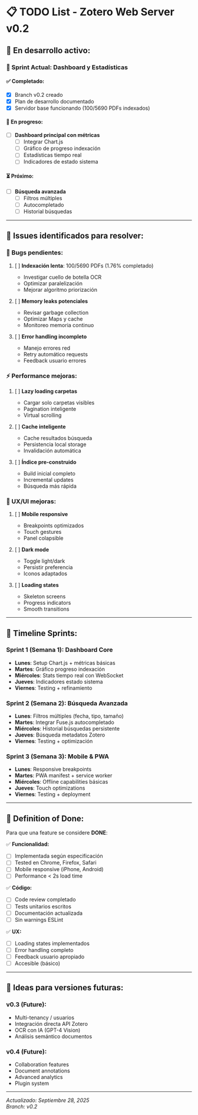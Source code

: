 # 📋 TODO List - Zotero Web Server v0.2

## 🚀 En desarrollo activo:

### **🎯 Sprint Actual: Dashboard y Estadísticas**

#### ✅ Completado:
- [x] Branch v0.2 creado
- [x] Plan de desarrollo documentado
- [x] Servidor base funcionando (100/5690 PDFs indexados)

#### 🔄 En progreso:
- [ ] **Dashboard principal con métricas**
  - [ ] Integrar Chart.js
  - [ ] Gráfico de progreso indexación
  - [ ] Estadísticas tiempo real
  - [ ] Indicadores de estado sistema

#### ⏳ Próximo:
- [ ] **Búsqueda avanzada**
  - [ ] Filtros múltiples
  - [ ] Autocompletado
  - [ ] Historial búsquedas

---

## 🔧 Issues identificados para resolver:

### **🐛 Bugs pendientes:**
1. [ ] **Indexación lenta**: 100/5690 PDFs (1.76% completado)
   - Investigar cuello de botella OCR
   - Optimizar paralelización
   - Mejorar algoritmo priorización

2. [ ] **Memory leaks potenciales**
   - Revisar garbage collection 
   - Optimizar Maps y cache
   - Monitoreo memoria continuo

3. [ ] **Error handling incompleto**
   - Manejo errores red
   - Retry automático requests
   - Feedback usuario errores

### **⚡ Performance mejoras:**
1. [ ] **Lazy loading carpetas**
   - Cargar solo carpetas visibles
   - Pagination inteligente
   - Virtual scrolling

2. [ ] **Cache inteligente**
   - Cache resultados búsqueda
   - Persistencia local storage
   - Invalidación automática

3. [ ] **Índice pre-construido**
   - Build inicial completo
   - Incremental updates
   - Búsqueda más rápida

### **🎨 UX/UI mejoras:**
1. [ ] **Mobile responsive**
   - Breakpoints optimizados
   - Touch gestures
   - Panel colapsible

2. [ ] **Dark mode**
   - Toggle light/dark
   - Persistir preferencia
   - Iconos adaptados

3. [ ] **Loading states**
   - Skeleton screens
   - Progress indicators
   - Smooth transitions

---

## 📅 Timeline Sprints:

### **Sprint 1 (Semana 1): Dashboard Core**
- **Lunes**: Setup Chart.js + métricas básicas
- **Martes**: Gráfico progreso indexación  
- **Miércoles**: Stats tiempo real con WebSocket
- **Jueves**: Indicadores estado sistema
- **Viernes**: Testing + refinamiento

### **Sprint 2 (Semana 2): Búsqueda Avanzada**
- **Lunes**: Filtros múltiples (fecha, tipo, tamaño)
- **Martes**: Integrar Fuse.js autocompletado
- **Miércoles**: Historial búsquedas persistente  
- **Jueves**: Búsqueda metadatos Zotero
- **Viernes**: Testing + optimización

### **Sprint 3 (Semana 3): Mobile & PWA**
- **Lunes**: Responsive breakpoints
- **Martes**: PWA manifest + service worker
- **Miércoles**: Offline capabilities básicas
- **Jueves**: Touch optimizations  
- **Viernes**: Testing + deployment

---

## 🎯 Definition of Done:

Para que una feature se considere **DONE**:

✅ **Funcionalidad:**
- [ ] Implementada según especificación
- [ ] Tested en Chrome, Firefox, Safari
- [ ] Mobile responsive (iPhone, Android)
- [ ] Performance < 2s load time

✅ **Código:**
- [ ] Code review completado
- [ ] Tests unitarios escritos
- [ ] Documentación actualizada
- [ ] Sin warnings ESLint

✅ **UX:**
- [ ] Loading states implementados
- [ ] Error handling completo
- [ ] Feedback usuario apropiado
- [ ] Accesible (básico)

---

## 🚀 Ideas para versiones futuras:

### **v0.3 (Future)**:
- Multi-tenancy / usuarios
- Integración directa API Zotero
- OCR con IA (GPT-4 Vision)
- Análisis semántico documentos

### **v0.4 (Future)**:
- Collaboration features
- Document annotations
- Advanced analytics
- Plugin system

---

*Actualizado: Septiembre 28, 2025*  
*Branch: v0.2*